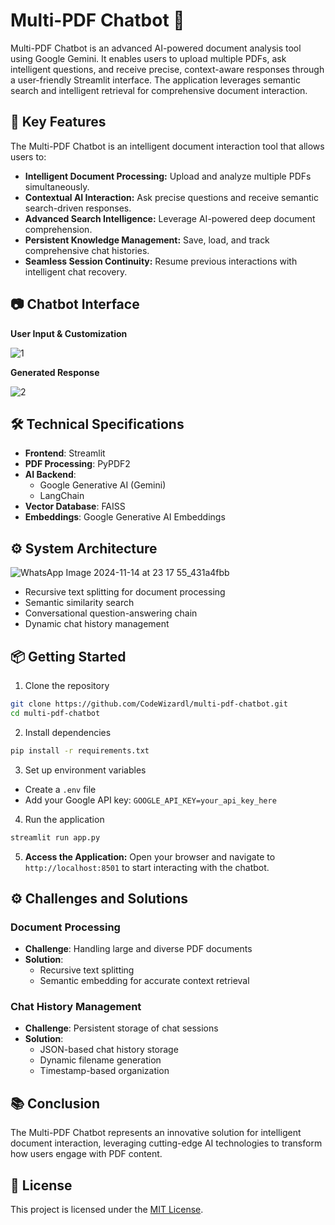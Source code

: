 # Multi-PDF Chatbot 🤖
Multi-PDF Chatbot is an advanced AI-powered document analysis tool using Google Gemini. It enables users to upload multiple PDFs, ask intelligent questions, and receive precise, context-aware responses through a user-friendly Streamlit interface. The application leverages semantic search and intelligent retrieval for comprehensive document interaction.

## 🚀 Key Features

The Multi-PDF Chatbot is an intelligent document interaction tool that allows users to:

- **Intelligent Document Processing:** Upload and analyze multiple PDFs simultaneously.
- **Contextual AI Interaction:** Ask precise questions and receive semantic search-driven responses.
- **Advanced Search Intelligence:** Leverage AI-powered deep document comprehension.
- **Persistent Knowledge Management:** Save, load, and track comprehensive chat histories.
- **Seamless Session Continuity:** Resume previous interactions with intelligent chat recovery.

## 📷 Chatbot Interface

**User Input & Customization**

![1](https://github.com/user-attachments/assets/5a49f6e8-33a7-4a20-bc08-8fad7cfa76b8)

**Generated Response**

![2](https://github.com/user-attachments/assets/ef7a90f8-3c40-43d2-a49c-b71ed764cbe9)


## 🛠 Technical Specifications

- **Frontend**: Streamlit
- **PDF Processing**: PyPDF2
- **AI Backend**: 
  - Google Generative AI (Gemini)
  - LangChain
- **Vector Database**: FAISS
- **Embeddings**: Google Generative AI Embeddings

## ⚙️ System Architecture

![WhatsApp Image 2024-11-14 at 23 17 55_431a4fbb](https://github.com/user-attachments/assets/6846d449-94a5-481d-b092-bda15aedaee6)


- Recursive text splitting for document processing
- Semantic similarity search
- Conversational question-answering chain
- Dynamic chat history management

## 📦 Getting Started

1. Clone the repository
```bash
git clone https://github.com/CodeWizardl/multi-pdf-chatbot.git
cd multi-pdf-chatbot
```

2. Install dependencies
```bash
pip install -r requirements.txt
```

3. Set up environment variables
- Create a `.env` file
- Add your Google API key: `GOOGLE_API_KEY=your_api_key_here`

4. Run the application
```bash
streamlit run app.py
```
5. **Access the Application:**
   Open your browser and navigate to `http://localhost:8501` to start interacting with the chatbot.

## ⚙️ Challenges and Solutions

### Document Processing
- **Challenge**: Handling large and diverse PDF documents
- **Solution**: 
  - Recursive text splitting
  - Semantic embedding for accurate context retrieval

### Chat History Management
- **Challenge**: Persistent storage of chat sessions
- **Solution**: 
  - JSON-based chat history storage
  - Dynamic filename generation
  - Timestamp-based organization

## 📚 Conclusion

The Multi-PDF Chatbot represents an innovative solution for intelligent document interaction, leveraging cutting-edge AI technologies to transform how users engage with PDF content.

## 📄 License

This project is licensed under the [MIT License](LICENSE).  
